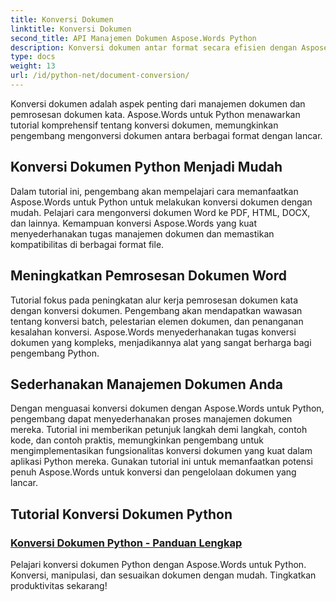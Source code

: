 ```yaml
---
title: Konversi Dokumen
linktitle: Konversi Dokumen
second_title: API Manajemen Dokumen Aspose.Words Python
description: Konversi dokumen antar format secara efisien dengan Aspose.Words untuk Python. Sederhanakan pemrosesan dokumen kata dan sederhanakan tugas manajemen dokumen Anda.
type: docs
weight: 13
url: /id/python-net/document-conversion/
---
```


Konversi dokumen adalah aspek penting dari manajemen dokumen dan pemrosesan dokumen kata. Aspose.Words untuk Python menawarkan tutorial komprehensif tentang konversi dokumen, memungkinkan pengembang mengonversi dokumen antara berbagai format dengan lancar.

## Konversi Dokumen Python Menjadi Mudah

Dalam tutorial ini, pengembang akan mempelajari cara memanfaatkan Aspose.Words untuk Python untuk melakukan konversi dokumen dengan mudah. Pelajari cara mengonversi dokumen Word ke PDF, HTML, DOCX, dan lainnya. Kemampuan konversi Aspose.Words yang kuat menyederhanakan tugas manajemen dokumen dan memastikan kompatibilitas di berbagai format file.

## Meningkatkan Pemrosesan Dokumen Word

Tutorial fokus pada peningkatan alur kerja pemrosesan dokumen kata dengan konversi dokumen. Pengembang akan mendapatkan wawasan tentang konversi batch, pelestarian elemen dokumen, dan penanganan kesalahan konversi. Aspose.Words menyederhanakan tugas konversi dokumen yang kompleks, menjadikannya alat yang sangat berharga bagi pengembang Python.

## Sederhanakan Manajemen Dokumen Anda

Dengan menguasai konversi dokumen dengan Aspose.Words untuk Python, pengembang dapat menyederhanakan proses manajemen dokumen mereka. Tutorial ini memberikan petunjuk langkah demi langkah, contoh kode, dan contoh praktis, memungkinkan pengembang untuk mengimplementasikan fungsionalitas konversi dokumen yang kuat dalam aplikasi Python mereka. Gunakan tutorial ini untuk memanfaatkan potensi penuh Aspose.Words untuk konversi dan pengelolaan dokumen yang lancar.

## Tutorial Konversi Dokumen Python
### [Konversi Dokumen Python - Panduan Lengkap](./python-document-conversion/)
Pelajari konversi dokumen Python dengan Aspose.Words untuk Python. Konversi, manipulasi, dan sesuaikan dokumen dengan mudah. Tingkatkan produktivitas sekarang!